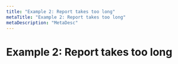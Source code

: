 ```yaml
---
title: "Example 2: Report takes too long"
metaTitle: "Example 2: Report takes too long"
metaDescription: "MetaDesc"
---
```


# Example 2: Report takes too long 



